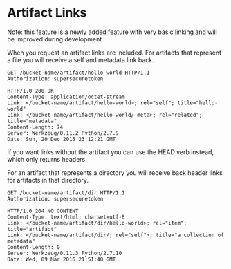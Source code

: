 Artifact Links
==============

Note: this feature is a newly added feature with very basic linking and will be improved during development.

When you request an artifact links are included. For artifacts that represent a file you will receive a self and metadata link back.

    GET /bucket-name/artifact/hello-world HTTP/1.1
    Authorization: supersecuretoken

    HTTP/1.0 200 OK
    Content-Type: application/octet-stream
    Link: </bucket-name/artifact/hello-world>; rel="self"; title="hello-world"
    Link: </bucket-name/artifact/hello-world/_meta>; rel="related"; title="metadata"
    Content-Length: 74
    Server: Werkzeug/0.11.2 Python/2.7.9
    Date: Sun, 20 Dec 2015 23:12:21 GMT

If you want links without the artifact you can use the HEAD verb instead, which only returns headers.

For an artifact that represents a directory you will receive back header links for artifacts in that directory.

    GET /bucket-name/artifact/dir HTTP/1.1
    Authorization: supersecuretoken

    HTTP/1.0 204 NO CONTENT
    Content-Type: text/html; charset=utf-8
    Link: </bucket-name/artifact/dir/hello-world>; rel="item"; title="artifact"
    Link: </bucket-name/artifact/dir/; rel="self">; title="a collection of metadata"
    Content-Length: 0
    Server: Werkzeug/0.11.3 Python/2.7.10
    Date: Wed, 09 Mar 2016 21:51:40 GMT
